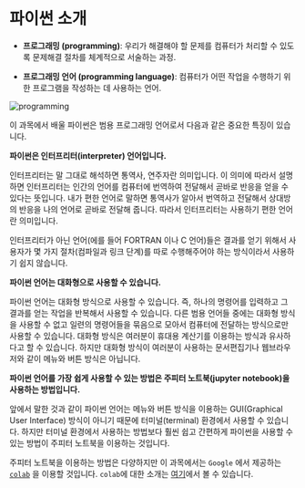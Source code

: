 # 파이썬 소개

* **프로그래밍 (programming)**: 우리가 해결해야 할 문제를 컴퓨터가 처리할 수 있도록 문제해결 절차를 체계적으로 서술하는 과정.

* **프로그래밍 언어 (programming language)**: 컴퓨터가 어떤 작업을 수행하기 위한 프로그램을 작성하는 데 사용하는 언어.

![programming](../../images/programming.png)

이 과목에서 배울 파이썬은 범용 프로그래밍 언어로서 다음과 같은 중요한 특징이 있습니다.

**파이썬은 인터프리터(interpreter) 언어입니다.**

인터프리터는 말 그대로 해석하면 통역사, 연주자란 의미입니다. 이 의미에 따라서 설명하면 인터프리터는 인간의 언어를 컴퓨터에 번역하여 전달해서 곧바로 반응을 얻을 수 있다는 뜻입니다. 내가 편한 언어로 말하면 통역사가 알아서 번역하고 전달해서 상대방의 반응을 나의 언어로 곧바로 전달해 줍니다. 따라서 인터프리터는 사용하기 편한 언어란 의미입니다.

인터프리터가 아닌 언어(에를 들어 FORTRAN 이나 C 언어)들은 결과를 얻기 위해서 사용자가 몇 가지 절차(컴파일과 링크 단계)를 따로 수행해주어야 하는 방식이라서 사용하기 쉽지 않습니다.

**파이썬 언어는 대화형으로 사용할 수 있습니다.**

파이썬 언어는 대화형 방식으로 사용할 수 있습니다. 즉, 하나의 명령어를 입력하고 그 결과를 얻는 작업을 반복해서 사용할 수 있습니다. 다른 범용 언어들 중에는 대화형 방식을 사용할 수 없고 일련의 명령어들을 묶음으로 모아서 컴퓨터에 전달하는 방식으로만 사용할 수 있습니다. 대화형 방식은 여러분이 휴대용 계산기를 이용하는 방식과 유사하다고 할 수 있습니다. 하지만 대화형 방식이 여러분이 사용하는 문서편집기나 웹브라우저와 같이 메뉴와 버튼 방식은 아닙니다.

**파이썬 언어를 가장 쉽게 사용할 수 있는 방법은 주피터 노트북(jupyter notebook)을 사용하는 방법입니다.**

앞에서 말한 것과 같이 파이썬 언어는 메뉴와 버튼 방식을 이용하는 GUI(Graphical User Interface) 방식이 아니기 때문에 터미널(terminal) 환경에서 사용할 수 있습니다. 하지만 터미널 환경에서 사용하는 방법보다 훨씬 쉽고 간편하게 파이썬을 사용할 수 있는 방법이 주피터 노트북을 이용하는 것입니다.

주피터 노트북을 이용하는 방법은 다양하지만  이 과목에서는 `Google` 에서 제공하는 [`colab`](https://colab.research.google.com/notebooks/intro.ipynb?utm_source=scs-index) 을 이용할 것입니다. `colab`에 대한 소개는 [여기](https://www.youtube.com/watch?v=inN8seMm7UI&t=62s)에서 볼 수 있습니다. 



